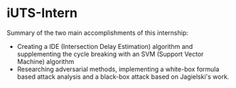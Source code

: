 # iUTS-Intern
Summary of the two main accomplishments of this internship:
- Creating a IDE (Intersection Delay Estimation) algorithm and supplementing the cycle breaking with an SVM (Support Vector Machine) algorithm
- Researching adversarial methods, implementing a white-box formula based attack analysis and a black-box attack based on Jagielski's work.
